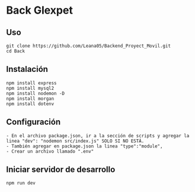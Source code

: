 # Back Glexpet
## Uso
```
git clone https://github.com/Leana05/Backend_Proyect_Movil.git
cd Back

```

## Instalación
```
npm install express
npm install mysql2
npm install nodemon -D
npm install morgan
npm install dotenv

```

## Configuración
```
- En el archivo package.json, ir a la sección de scripts y agregar la linea "dev": "nodemon src/index.js" SOLO SI NO ESTÁ.
- También agregar en package.json la linea "type":"module",
- Crear un archivo llamado ".env"

```

## Iniciar servidor de desarrollo
```
npm run dev
```